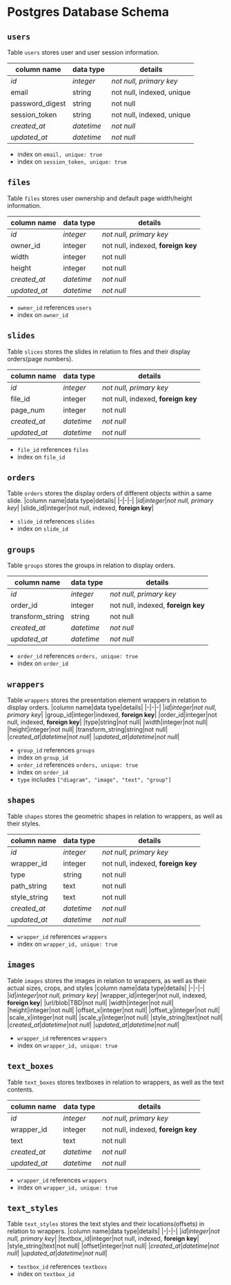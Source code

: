 # Postgres Database Schema

## `users`
Table `users` stores user and user session information.

|column name|data type|details|
|-|-|-|
|*id*|*integer*|*not null, primary key*|
|email|string|not null, indexed, unique|
|password_digest|string|not null|
|session_token|string|not null, indexed, unique|
|*created_at*|*datetime*|*not null*|
|*updated_at*|*datetime*|*not null*|
- index on `email, unique: true`
- index on `session_token, unique: true`

## `files`
Table `files` stores user ownership and default page width/height information.

|column name|data type|details|
|-|-|-|
|*id*|*integer*|*not null, primary key*|
|owner_id|integer|not null, indexed, **foreign key**|
|width|integer|not null|
|height|integer|not null|
|*created_at*|*datetime*|*not null*|
|*updated_at*|*datetime*|*not null*|
- `owner_id` references `users`
- index on `owner_id`

## `slides`
Table `slices` stores the slides in relation to files and their display orders(page numbers).

|column name|data type|details|
|-|-|-|
|*id*|*integer*|*not null, primary key*|
|file_id|integer|not null, indexed, **foreign key**|
|page_num|integer|not null|
|*created_at*|*datetime*|*not null*|
|*updated_at*|*datetime*|*not null*|
- `file_id` references `files`
- index on `file_id`

## `orders`
Table `orders` stores the display orders of different objects within a same slide.
|column name|data type|details|
|-|-|-|
|*id*|*integer*|*not null, primary key*|
|slide_id|integer|not null, indexed, **foreign key**|

- `slide_id` references `slides`
- index on `slide_id`

## `groups`
Table `groups` stores the groups in relation to display orders.

|column name|data type|details|
|-|-|-|
|*id*|*integer*|*not null, primary key*|
|order_id|integer|not null, indexed, **foreign key**|
|transform_string|string|not null|
|*created_at*|*datetime*|*not null*|
|*updated_at*|*datetime*|*not null*|
- `order_id` references `orders, unique: true`
- index on `order_id`

## `wrappers`
Table `wrappers` stores the presentation element wrappers in relation to display orders.
|column name|data type|details|
|-|-|-|
|*id*|*integer*|*not null, primary key*|
|group_id|integer|indexed, **foreign key**|
|order_id|integer|not null, indexed, **foreign key**|
|type|string|not null|
|width|integer|not null|
|height|integer|not null|
|transform_string|string|not null|
|*created_at*|*datetime*|*not null*|
|*updated_at*|*datetime*|*not null*|
- `group_id` references `groups`
- index on `group_id`
- `order_id` references `orders, unique: true`
- index on `order_id`
- `type` includes `["diagram", "image", "text", "group"]`  

## `shapes`
Table `shapes` stores the geometric shapes in relation to wrappers, as well as their styles.

|column name|data type|details|
|-|-|-|
|*id*|*integer*|*not null, primary key*|
|wrapper_id|integer|not null, indexed, **foreign key**|
|type|string|not null|
|path_string|text|not null|
|style_string|text|not null|
|*created_at*|*datetime*|*not null*|
|*updated_at*|*datetime*|*not null*|
- `wrapper_id` references `wrappers`
- index on `wrapper_id, unique: true`

## `images`
Table `images` stores the images in relation to wrappers, as well as their actual sizes, crops, and styles 
|column name|data type|details|
|-|-|-|
|*id*|*integer*|*not null, primary key*|
|wrapper_id|integer|not null, indexed, **foreign key**|
|url/blob|TBD|not null|
|width|integer|not null|
|height|integer|not null|
|offset_x|integer|not null|
|offset_y|integer|not null|
|scale_x|integer|not null|
|scale_y|integer|not null|
|style_string|text|not null|
|*created_at*|*datetime*|*not null*|
|*updated_at*|*datetime*|*not null*|
- `wrapper_id` references `wrappers`
- index on `wrapper_id, unique: true`

## `text_boxes`
Table `text_boxes` stores textboxes in relation to wrappers, as well as the text contents.

|column name|data type|details|
|-|-|-|
|*id*|*integer*|*not null, primary key*|
|wrapper_id|integer|not null, indexed, **foreign key**|
|text|text|not null|
|*created_at*|*datetime*|*not null*|
|*updated_at*|*datetime*|*not null*|
- `wrapper_id` references `wrappers`
- index on `wrapper_id, unique: true`

## `text_styles`
Table `text_styles` stores the text styles and their locations(offsets) in relation to wrappers.
|column name|data type|details|
|-|-|-|
|*id*|*integer*|*not null, primary key*|
|textbox_id|integer|not null, indexed, **foreign key**|
|style_string|text|not null|
|offset|integer|not null|
|*created_at*|*datetime*|*not null*|
|*updated_at*|*datetime*|*not null*|
- `textbox_id` references `textboxs`
- index on `textbox_id`
